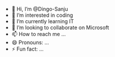 - 👋 Hi, I’m @Dingo-Sanju
- 👀 I’m interested in coding
- 🌱 I’m currently learning IT
- 💞️ I’m looking to collaborate on Microsoft
- 📫 How to reach me ...
- 😄 Pronouns: ...
- ⚡ Fun fact: ...

<!---
Dingo-Sanju/Dingo-Sanju is a ✨ special ✨ repository because its `README.md` (this file) appears on your GitHub profile.
You can click the Preview link to take a look at your changes.
--->
